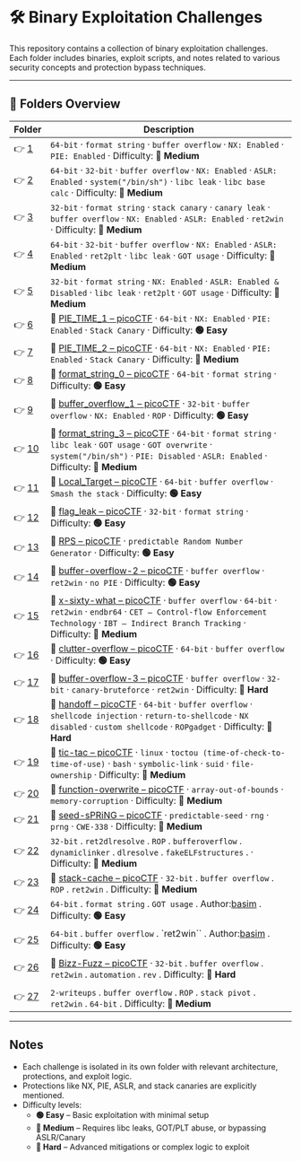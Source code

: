 ﻿# 🛠️ Binary Exploitation Challenges

This repository contains a collection of binary exploitation challenges.  
Each folder includes binaries, exploit scripts, and notes related to various security concepts and protection bypass techniques.

---

## 📁 Folders Overview

| Folder        | Description                                                                                                                                                                                                                                                                |
| ------------- | -------------------------------------------------------------------------------------------------------------------------------------------------------------------------------------------------------------------------------------------------------------------------- |
| 👉 [1](./1/)   | `64-bit` · `format string` · `buffer overflow` · `NX: Enabled` · `PIE: Enabled` · Difficulty: **🔵 Medium**                                                                                                                                                                 |
| 👉 [2](./2/)   | `64-bit` · `32-bit` · `buffer overflow` · `NX: Enabled` · `ASLR: Enabled` · `system("/bin/sh")` · `libc leak` · `libc base calc` · Difficulty: **🔵 Medium**                                                                                                                |
| 👉 [3](./3/)   | `32-bit` · `format string` · `stack canary` · `canary leak` · `buffer overflow` · `NX: Enabled` · `ASLR: Enabled` · `ret2win` · Difficulty: **🔵 Medium**                                                                                                                   |
| 👉 [4](./4/)   | `64-bit` · `32-bit` · `buffer overflow` · `NX: Enabled` · `ASLR: Enabled` · `ret2plt` · `libc leak` · `GOT usage` · Difficulty: **🔵 Medium**                                                                                                                               |
| 👉 [5](./5/)   | `32-bit` · `format string` · `NX: Enabled` · `ASLR: Enabled & Disabled` · `libc leak` · `ret2plt` · `GOT usage` · Difficulty: **🔵 Medium**                                                                                                                                 |
| 👉 [6](./6/)   | 🔗 [PIE_TIME_1 – picoCTF](https://play.picoctf.org/practice/challenge/490?category=6&page=1) · `64-bit` · `NX: Enabled` · `PIE: Enabled` · `Stack Canary` · Difficulty: **🟢 Easy**                                                                                          |
| 👉 [7](./7/)   | 🔗 [PIE_TIME_2 – picoCTF](https://play.picoctf.org/practice/challenge/491?category=6&page=1) · `64-bit` · `NX: Enabled` · `PIE: Enabled` · `Stack Canary` · Difficulty: **🔵 Medium**                                                                                        |
| 👉 [8](./8/)   | 🔗 [format_string_0 – picoCTF](https://play.picoctf.org/practice/challenge/433?category=6&page=1) · `64-bit` · `format string` · Difficulty: **🟢 Easy**                                                                                                                     |
| 👉 [9](./9/)   | 🔗 [buffer_overflow_1 – picoCTF](https://play.picoctf.org/practice/challenge/258?category=6&page=3) · `32-bit` · `buffer overflow` · `NX: Enabled` · `ROP` · Difficulty: **🟢 Easy**                                                                                         |
| 👉 [10](./10/) | 🔗 [format_string_3 – picoCTF](https://play.picoctf.org/practice/challenge/449?category=6&page=1) · `64-bit` · `format string` · `libc leak` · `GOT usage` · `GOT overwrite` · `system("/bin/sh")` · `PIE: Disabled` · `ASLR: Enabled` · Difficulty: **🔵 Medium**           |
| 👉 [11](./11/) | 🔗 [Local_Target – picoCTF](https://play.picoctf.org/practice/challenge/399?category=6&page=2) · `64-bit` · `buffer overflow` · `Smash the stack` · Difficulty: **🟢 Easy**                                                                                                  |
| 👉 [12](./12/) | 🔗 [flag_leak – picoCTF](https://play.picoctf.org/practice/challenge/269?category=6&page=2) · `32-bit` · `format string` · Difficulty: **🟢 Easy**                                                                                                                           |
| 👉 [13](./13/) | 🔗 [RPS – picoCTF](https://play.picoctf.org/practice/challenge/293?category=6&page=2) · `predictable Random Number Generator` · Difficulty: **🟢 Easy**                                                                                                                      |
| 👉 [14](./14/) | 🔗 [buffer-overflow-2 – picoCTF](https://play.picoctf.org/practice/challenge/259?category=6&page=2&retired=0) · `buffer overflow` · `ret2win` · `no PIE` · Difficulty: **🟢 Easy**                                                                                           |
| 👉 [15](./15/) | 🔗 [x-sixty-what – picoCTF](https://play.picoctf.org/practice/challenge/319?category=6&page=2&retired=0) · `buffer overflow` · `64-bit` · `ret2win` · `endbr64` · `CET – Control-flow Enforcement Technology` · `IBT – Indirect Branch Tracking` · Difficulty: **🔵 Medium** |
| 👉 [16](./16/) | 🔗 [clutter-overflow – picoCTF](https://play.picoctf.org/practice/challenge/216?category=6&page=3&retired=0) · `64-bit` · `buffer overflow` · Difficulty: **🟢 Easy**                                                                                                        |
| 👉 [17](./17/) | 🔗 [buffer-overflow-3 – picoCTF](https://play.picoctf.org/practice/challenge/260?category=6&page=4&retired=0) · `buffer overflow` · `32-bit` · `canary-bruteforce` · `ret2win` · Difficulty: **🔴 Hard**                                                                     |
| 👉 [18](./18/) | 🔗 [handoff – picoCTF](https://play.picoctf.org/practice/challenge/486?category=6&page=3) · `64-bit` · `buffer overflow` · `shellcode injection` · `return-to-shellcode` · `NX disabled` · `custom shellcode` · `ROPgadget` · Difficulty: **🔴 Hard**                        |
| 👉 [19](./19/) | 🔗 [tic-tac – picoCTF](https://play.picoctf.org/practice/challenge/380?category=6&page=3) · `linux` · `toctou (time-of-check-to-time-of-use)` · `bash` · `symbolic-link` · `suid` · `file-ownership` · Difficulty: **🔵 Medium**                                             |
| 👉 [20](./20/) | 🔗 [function-overwrite – picoCTF](https://play.picoctf.org/practice/challenge/272?category=6&page=4) · `array-out-of-bounds` · `memory-corruption` · Difficulty: **🔵 Medium**                                                                                               |
| 👉 [21](./21/) | 🔗 [seed-sPRiNG – picoCTF](https://play.picoctf.org/practice/challenge/50?category=6&page=6) · `predictable-seed` · `rng` · `prng` · `CWE-338` · Difficulty: **🔵 Medium**                                                                                                   |
| 👉 [22](./22/) | `32-bit` . `ret2dlresolve` . `ROP` . `bufferoverflow` . `dynamiclinker` . `dlresolve` . `fakeELFstructures` . · Difficulty: **🔵 Medium**                                                                                                                                   |
| 👉 [23](./23/) | 🔗 [stack-cache – picoCTF](https://play.picoctf.org/practice/challenge/306?category=6&page=4) · `32-bit` . `buffer overflow` . `ROP` . `ret2win` . Difficulty: **🔵 Medium**                                                                                                 |
| 👉 [24](./24/) | `64-bit` . `format string` . `GOT usage` . Author:[basim](https://github.com/Basim-Mehdi) . Difficulty: **🟢 Easy**                                                                                                                                                         |
| 👉 [25](./25/) | `64-bit` . `buffer overflow` . `ret2win`` . Author:[basim](https://github.com/Basim-Mehdi) . Difficulty: **🟢 Easy**                                                                                                                                                        |
| 👉 [26](./26/) | 🔗 [Bizz-Fuzz – picoCTF](https://play.picoctf.org/practice/challenge/181?category=6&page=5) · `32-bit` . `buffer overflow` . `ret2win` . `automation` . `rev` . Difficulty: **🔴 Hard**                                                                                      |
|               |
| 👉 [27](./27/) | `2-writeups` . `buffer overflow` . `ROP` . `stack pivot` . `ret2win` . `64-bit` . Difficulty: **🔵 Medium**                                                                                                                                                                 |

---

## Notes

- Each challenge is isolated in its own folder with relevant architecture, protections, and exploit logic.
- Protections like NX, PIE, ASLR, and stack canaries are explicitly mentioned.
- Difficulty levels:
  - **🟢 Easy** – Basic exploitation with minimal setup  
  - **🔵 Medium** – Requires libc leaks, GOT/PLT abuse, or bypassing ASLR/Canary  
  - **🔴 Hard** – Advanced mitigations or complex logic to exploit  
